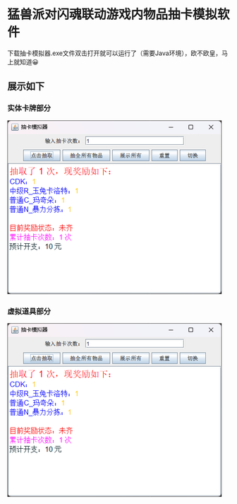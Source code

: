 # 猛兽派对闪魂联动游戏内物品抽卡模拟软件

下载抽卡模拟器.exe文件双击打开就可以运行了（需要Java环境），欧不欧皇，马上就知道😀

## 展示如下
### 实体卡牌部分
![image](https://github.com/SmerryBeta/Card-draw-simulation/blob/main/%E5%AE%9E%E4%BD%93%E5%8D%A1%E7%89%8C.png)
### 虚拟道具部分
![image](https://github.com/SmerryBeta/Card-draw-simulation/blob/main/%E5%AE%9E%E4%BD%93%E5%8D%A1%E7%89%8C.png)

